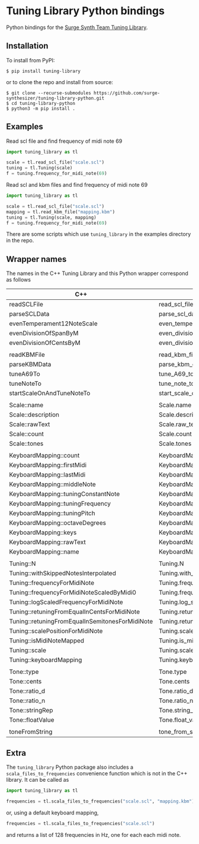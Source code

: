 # Tuning Library Python bindings
Python bindings for the [Surge Synth Team Tuning Library](https://github.com/surge-synthesizer/tuning-library).

## Installation

To install from PyPI:
```console
$ pip install tuning-library
```
or to clone the repo and install from source:
```console
$ git clone --recurse-submodules https://github.com/surge-synthesizer/tuning-library-python.git
$ cd tuning-library-python
$ python3 -m pip install .
```

## Examples

Read scl file and find frequency of midi note 69
```python
import tuning_library as tl

scale = tl.read_scl_file("scale.scl")
tuning = tl.Tuning(scale)
f = tuning.frequency_for_midi_note(69)
```

Read scl and kbm files and find frequency of midi note 69
```python
import tuning_library as tl

scale = tl.read_scl_file("scale.scl")
mapping = tl.read_kbm_file("mapping.kbm")
tuning = tl.Tuning(scale, mapping)
f = tuning.frequency_for_midi_note(69)
```

There are some scripts which use `tuning_library` in the examples directory in the repo.

## Wrapper names

The names in the C++ Tuning Library and this Python wrapper correspond as follows

|   C++                                             |   Python                                                  |
| ------------------------------------------------- | --------------------------------------------------------- |
|   readSCLFile                                     |   read_scl_file                                           |
|   parseSCLData                                    |   parse_scl_data                                          |
|   evenTemperament12NoteScale                      |   even_temperament_12_note_scale                          |
|   evenDivisionOfSpanByM                           |   even_division_of_span_by_m                              |
|   evenDivisionOfCentsByM                          |   even_division_of_cents_by_m                             |
|                                                   |                                                           |
|   readKBMFile                                     |   read_kbm_file                                           |
|   parseKBMData                                    |   parse_kbm_data                                          |
|   tuneA69To                                       |   tune_A69_to                                             |
|   tuneNoteTo                                      |   tune_note_to                                            |
|   startScaleOnAndTuneNoteTo                       |   start_scale_on_and_tune_note_to                         |
|                                                   |                                                           |
|   Scale::name                                     |   Scale.name                                              |
|   Scale::description                              |   Scale.description                                       |
|   Scale::rawText                                  |   Scale.raw_text                                          |
|   Scale::count                                    |   Scale.count                                             |
|   Scale::tones                                    |   Scale.tones                                             |
|                                                   |                                                           |
|   KeyboardMapping::count                          |   KeyboardMapping.count                                   |
|   KeyboardMapping::firstMidi                      |   KeyboardMapping.first_midi                              |
|   KeyboardMapping::lastMidi                       |   KeyboardMapping.last_midi                               |
|   KeyboardMapping::middleNote                     |   KeyboardMapping.middle_note                             |
|   KeyboardMapping::tuningConstantNote             |   KeyboardMapping.tuning_constant_note                    |
|   KeyboardMapping::tuningFrequency                |   KeyboardMapping.tuning_frequency                        |
|   KeyboardMapping::tuningPitch                    |   KeyboardMapping.tuning_pitch                            |
|   KeyboardMapping::octaveDegrees                  |   KeyboardMapping.octave_degrees                          |
|   KeyboardMapping::keys                           |   KeyboardMapping.keys                                    |
|   KeyboardMapping::rawText                        |   KeyboardMapping.raw_text                                |
|   KeyboardMapping::name                           |   KeyboardMapping.name                                    |
|                                                   |                                                           |
|   Tuning::N                                       |   Tuning.N                                                |
|   Tuning::withSkippedNotesInterpolated            |   Tuning.with_skipped_notes_interpolated                  |
|   Tuning::frequencyForMidiNote                    |   Tuning.frequency_for_midi_note                          |
|   Tuning::frequencyForMidiNoteScaledByMidi0       |   Tuning.frequency_for_midi_note_scaled_by_midi_0         |
|   Tuning::logScaledFrequencyForMidiNote           |   Tuning.log_scaled_frequency_for_midi_note               |
|   Tuning::retuningFromEqualInCentsForMidiNote     |   Tuning.retuning_from_equal_in_cents_for_midi_note       |
|   Tuning::retuningFromEqualInSemitonesForMidiNote |   Tuning.retuning_from_equal_in_semitones_for_midi_note   |
|   Tuning::scalePositionForMidiNote                |   Tuning.scale_position_for_midi_note                     |
|   Tuning::isMidiNoteMapped                        |   Tuning.is_midi_note_mapped                              |
|   Tuning::scale                                   |   Tuning.scale                                            |
|   Tuning::keyboardMapping                         |   Tuning.keyboard_mapping                                 |
|                                                   |                                                           |
|   Tone::type                                      |   Tone.type                                               |
|   Tone::cents                                     |   Tone.cents                                              |
|   Tone::ratio_d                                   |   Tone.ratio_d                                            |
|   Tone::ratio_n                                   |   Tone.ratio_n                                            |
|   Tone::stringRep                                 |   Tone.string_rep                                         |
|   Tone::floatValue                                |   Tone.float_value                                        |
|                                                   |                                                           |
|   toneFromString                                  |   tone_from_string                                        |

## Extra

The `tuning_library` Python package also includes a
`scala_files_to_frequencies` convenience function which is not in the C++
library.  It can be called as
```python
import tuning_library as tl

frequencies = tl.scala_files_to_frequencies("scale.scl", "mapping.kbm")
```
or, using a default keyboard mapping,
```python
frequencies = tl.scala_files_to_frequencies("scale.scl")
```
and returns a list of 128 frequencies in Hz, one for each each midi note.
